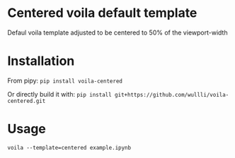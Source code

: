 # Centered voila default template
Defaul voila template adjusted to be centered to 50% of the viewport-width

# Installation
From pipy: `pip install voila-centered`

Or directly build it with: `pip install git+https://github.com/wullli/voila-centered.git`

# Usage
`voila --template=centered example.ipynb`
